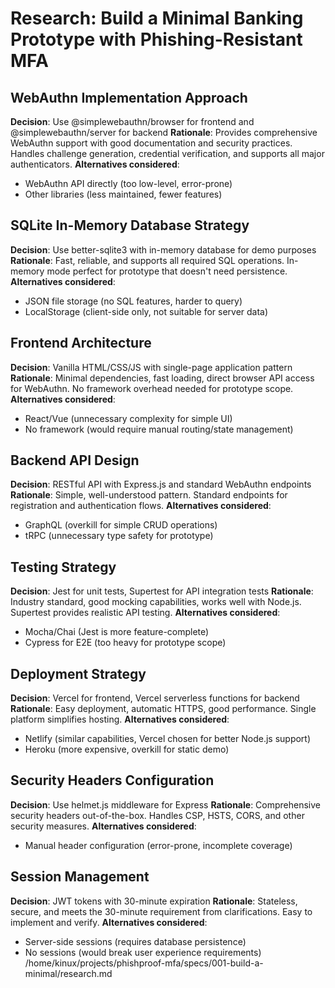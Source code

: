 # Research: Build a Minimal Banking Prototype with Phishing-Resistant MFA

## WebAuthn Implementation Approach

**Decision**: Use @simplewebauthn/browser for frontend and @simplewebauthn/server for backend
**Rationale**: Provides comprehensive WebAuthn support with good documentation and security practices. Handles challenge generation, credential verification, and supports all major authenticators.
**Alternatives considered**: 
- WebAuthn API directly (too low-level, error-prone)
- Other libraries (less maintained, fewer features)

## SQLite In-Memory Database Strategy

**Decision**: Use better-sqlite3 with in-memory database for demo purposes
**Rationale**: Fast, reliable, and supports all required SQL operations. In-memory mode perfect for prototype that doesn't need persistence.
**Alternatives considered**:
- JSON file storage (no SQL features, harder to query)
- LocalStorage (client-side only, not suitable for server data)

## Frontend Architecture

**Decision**: Vanilla HTML/CSS/JS with single-page application pattern
**Rationale**: Minimal dependencies, fast loading, direct browser API access for WebAuthn. No framework overhead needed for prototype scope.
**Alternatives considered**:
- React/Vue (unnecessary complexity for simple UI)
- No framework (would require manual routing/state management)

## Backend API Design

**Decision**: RESTful API with Express.js and standard WebAuthn endpoints
**Rationale**: Simple, well-understood pattern. Standard endpoints for registration and authentication flows.
**Alternatives considered**:
- GraphQL (overkill for simple CRUD operations)
- tRPC (unnecessary type safety for prototype)

## Testing Strategy

**Decision**: Jest for unit tests, Supertest for API integration tests
**Rationale**: Industry standard, good mocking capabilities, works well with Node.js. Supertest provides realistic API testing.
**Alternatives considered**:
- Mocha/Chai (Jest is more feature-complete)
- Cypress for E2E (too heavy for prototype scope)

## Deployment Strategy

**Decision**: Vercel for frontend, Vercel serverless functions for backend
**Rationale**: Easy deployment, automatic HTTPS, good performance. Single platform simplifies hosting.
**Alternatives considered**:
- Netlify (similar capabilities, Vercel chosen for better Node.js support)
- Heroku (more expensive, overkill for static demo)

## Security Headers Configuration

**Decision**: Use helmet.js middleware for Express
**Rationale**: Comprehensive security headers out-of-the-box. Handles CSP, HSTS, CORS, and other security measures.
**Alternatives considered**:
- Manual header configuration (error-prone, incomplete coverage)

## Session Management

**Decision**: JWT tokens with 30-minute expiration
**Rationale**: Stateless, secure, and meets the 30-minute requirement from clarifications. Easy to implement and verify.
**Alternatives considered**:
- Server-side sessions (requires database persistence)
- No sessions (would break user experience requirements)</content>
<parameter name="filePath">/home/kinux/projects/phishproof-mfa/specs/001-build-a-minimal/research.md
